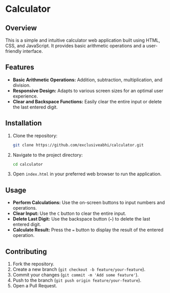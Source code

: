 # Calculator

## Overview

This is a simple and intuitive calculator web application built using HTML, CSS, and JavaScript. It provides basic arithmetic operations and a user-friendly interface.

## Features

- **Basic Arithmetic Operations:** Addition, subtraction, multiplication, and division.
- **Responsive Design:** Adapts to various screen sizes for an optimal user experience.
- **Clear and Backspace Functions:** Easily clear the entire input or delete the last entered digit.

## Installation

1. Clone the repository:
    ```bash
    git clone https://github.com/exclusiveabhi/calculator.git
    ```

2. Navigate to the project directory:
    ```bash
    cd calculator
    ```

3. Open `index.html` in your preferred web browser to run the application.

## Usage

- **Perform Calculations:** Use the on-screen buttons to input numbers and operations.
- **Clear Input:** Use the `C` button to clear the entire input.
- **Delete Last Digit:** Use the backspace button (`←`) to delete the last entered digit.
- **Calculate Result:** Press the `=` button to display the result of the entered operation.

## Contributing

1. Fork the repository.
2. Create a new branch (`git checkout -b feature/your-feature`).
3. Commit your changes (`git commit -m 'Add some feature'`).
4. Push to the branch (`git push origin feature/your-feature`).
5. Open a Pull Request.
